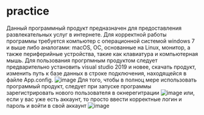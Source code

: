 # practice
Данный программный продукт предназначен для предоставления развлекательных услуг в интернете.
Для корректной работы программы требуется компьютер с операционной системой windows 7 и выше либо аналогами: macOS, ОС, основанные на Linux, монитор, а также периферийные устройства, такие как клавиатура и компьютерная мышь.
Для пользования прогрпмным продуктом следует предварительно установить visual studio 2019 и новее, скачать продукт, изменить путь к базе данных в строке подключения, находящейся в файле App.config.
![image](https://github.com/PrinceLem0n/practice/assets/145557499/b92f2bcb-fb9b-4b61-9936-886b883b7dfe)
Для того, чтобы в полноц мере использовать программый продукт, следует при запуске программы зарегистрировать нового пользователя в окнерегитрации
![image](https://github.com/PrinceLem0n/practice/assets/145557499/37f32b5a-ed0b-4a06-af17-e46b8f786985)
или, если у вас уже есть аккаунт, то просто ввести корректные логин и пароль и войти в свой аккаунт 
![image](https://github.com/PrinceLem0n/practice/assets/145557499/48b0754f-ed90-4bf0-b10f-0c725c8f9169)
